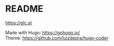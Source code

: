 # README

https://glc.st
  
Made with Hugo: https://gohugo.io/  
Theme: https://github.com/luizdepra/hugo-coder  
